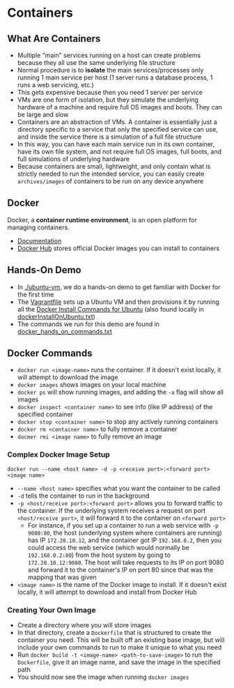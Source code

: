 # Containers

## What Are Containers

- Multiple "main" services running on a host can create problems because they all use the same underlying file structure
- Normal procedure is to **isolate** the main services/processes only running 1 main service per host (1 server runs a database process, 1 runs a web servicing, etc.)
- This gets expensive because then you need 1 server per service
- VMs are one form of isolation, but they simulate the underlying hardware of a machine and require full OS images and boots. They can be large and slow
- Containers are an abstraction of VMs. A container is essentially just a directory specific to a service that only the specified service can use, and inside the service there is a simulation of a full file structure
- In this way, you can have each main service run in its own container, have its own file system, and not require full OS images, full boots, and full simulations of underlying hardware
- Because containers are small, lightweight, and only contain what is strictly needed to run the intended service, you can easily create `archives/images` of containers to be run on any device anywhere

## Docker

Docker, a **container runtime environment**, is an open platform for managing containers.
- [Documentation](https://docs.docker.com/get-started/overview/)
- [Docker Hub](https://hub.docker.com/) stores official Docker images you can install to containers

## Hands-On Demo

- In [./ubuntu-vm](ubuntu-vm/), we do a hands-on demo to get familiar with Docker for the first time
- The [Vagrantfile](ubuntu-vm/Vagrantfile) sets up a Ubuntu VM and then provisions it by running all the [Docker Install Commands for Ubuntu](https://docs.docker.com/engine/install/ubuntu/) (also found locally in [dockerInstallOnUbuntu.txt](ubuntu-vm/dockerInstallOnUbuntu.txt))
- The commands we run for this demo are found in [docker_hands_on_commands.txt](ubuntu-vm/docker_hands_on_commands.txt)

## Docker Commands

- `docker run <image-name>` runs the container. If it doesn't exist locally, it will attempt to download the image
- `docker images` shows images on your local machine
- `docker ps` will show running images, and adding the `-a` flag will show all images
- `docker inspect <container name>` to see info (like IP address) of the specified container
- `docker stop <container name>` to stop any actively running containers
- `docker rm <container name>` to fully remove a container
- `docmer rmi <image name>` to fully remove an image

### Complex Docker Image Setup

`docker run --name <host name> -d -p <receive port>:<forward port> <image name>`

- `--name <host name>` specifies what you want the container to be called
- `-d` tells the container to run in the background
- `-p <host/receive port>:<forward port>` allows you to forward traffic to the container. If the underlying system receives a request on port `<host/receive port>`, it will forward it to the container on `<forward port>`
  - For instance, if you set up a container to run a web service with `-p 9080:80`, the host (underlying system where containers are running) has IP `172.20.10.12`, and the container got IP `192.168.0.2`, then you could access the web service (which would normally be `192.168.0.2:80`) from the host system by going to `172.20.10.12:9080`. The host will take requests to its IP on port 9080 and forward it to the container's IP on port 80 since that was the mapping that was given
- `<image name>` is the name of the Docker image to install. If it doesn't exist locally, it will attempt to download and install from Docker Hub

### Creating Your Own Image

- Create a directory where you will store images
- In that directory, create a `Dockerfile` that is structured to create the container you need. This will be built off an existing base image, but will include your own commands to run to make it unique to what you need
- Run `docker build -t <image-name> <path-to-save-image>` to run the `Dockerfile`, give it an image name, and save the image in the specified path
- You should now see the image when running `docker images`
